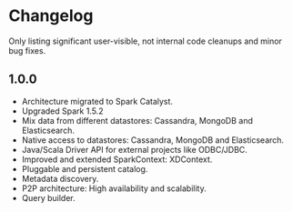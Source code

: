 # Changelog

Only listing significant user-visible, not internal code cleanups and minor bug fixes. 

## 1.0.0

* Architecture migrated to Spark Catalyst.
* Upgraded Spark 1.5.2
* Mix data from different datastores: Cassandra, MongoDB and Elasticsearch.
* Native access to datastores: Cassandra, MongoDB and Elasticsearch.
* Java/Scala Driver API for external projects like ODBC/JDBC.
* Improved and extended SparkContext: XDContext.
* Pluggable and persistent catalog.
* Metadata discovery.
* P2P architecture: High availability and scalability.
* Query builder.
